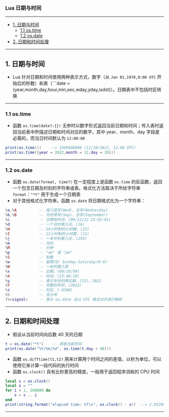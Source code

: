 ### Lua 日期与时间

---
- [1. 日期与时间](#1-日期与时间)
	- [1.1 os.time](#11-ostime)
	- [1.2 os.date](#12-osdate)
- [2. 日期和时间处理](#2-日期和时间处理)


---
## 1. 日期与时间

- Lua 针对日期和时间使用两种表示方式，数字（从 ```Jan 01,1970,0:00 UTC``` 开始后的秒数）和表（```date = {year,month,day,hour,min,sec,wday,yday,isdst}）。日期表中不包括时区转换

---
### 1.1 os.time

- 函数 ```os.time(date?:{})``` 无参时以数字形式返回当前日期和时间；传入表时返回当前表中所描述日期和时间对应的数字，其中 year、month、day 字段是必需的，而当日时间默认为 ```12:00:00```

```lua
print(os.time())	--> 1669608000 (11/28/2022, 12:00 UTC)
print(os.time({year = 2022,month = 11,day = 28}))
```

---
### 1.2 os.date

- 函数 ```os.date(format, time?)``` 在一定程度上是函数 ```os.time``` 的反函数，返回一个包含日期及时刻的字符串或表。格式化方法取决于所给字符串 ```format```：```"*t"``` 用于生成一个日期表
- 对于其他格式化字符串，函数 ```os.date``` 将日期格式化为一个字符串：

```lua
%a,%A          -- 周几简写(Wed)，全写(Wednesday)
%b,%B          -- 月份简写(Sep)，全写(September)
%c             -- 日期和时间，(09/12/22 23:01:01)
%d             -- 一个月的第几天，(16)
%H             -- 24小时制的小时数，(23)
%I             -- 12小时制的小时数，(11)
%j             -- 一年中的第几天，(259)
%m             -- 月份
%M             -- 分钟
%p             -- "am" 或 "pm"
%S             -- 秒数
%w             -- 星期(0)	Sunday-Saturday(0-6)
%W             -- 一年的第几周
%x             -- 日期，(09/16/99)
%X             -- 时间，(23:48:10)
%y             -- 表示年份的两位数，(22)，2022
%Y             -- 完整的年份，(2022)
%z             -- 时区，(-0300)
%%             -- 百分号
!%<signal>     -- 表示 os.date 会以 UTC 格式对齐进行解析
```

---
## 2. 日期和时间处理

- 假设从当前时间向后数 40 天的日期

```lua
t = os.date("*t")    -- 获取当前时间
print(os.date("%Y/%m/%d", os.time(t.day + 40)))
```

- 函数 ```os.difftime(t1,t2)``` 用来计算两个时间之间的差值，以秒为单位，可以使用它来计算一段代码的执行时间
- 函数 ```os.clock()``` 具有比秒更高的精度，一般用于返回程序消耗的 CPU 时间

```lua
local x = os.clock()
local s = ""
for i = 1, 100000 do
    s = s .. i
end
print(string.format("elapsed time: %f\n", os.clock() - x))	--> 2.052000
```

---